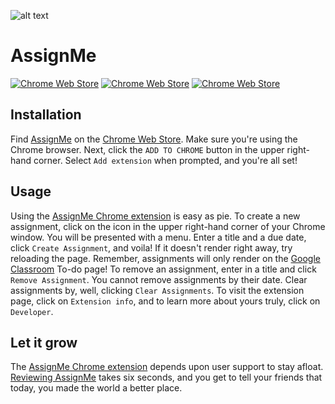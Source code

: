 ![alt text](https://github.com/biggomega/assign-me/raw/master/image/tiles/marquee.png "AssignMe")
# AssignMe
[![Chrome Web Store](https://img.shields.io/chrome-web-store/users/hblfkbdoflbakoblaknbjjhjbgfoofog.svg)](https://chrome.google.com/webstore/detail/assignme/hblfkbdoflbakoblaknbjjhjbgfoofog)
[![Chrome Web Store](https://img.shields.io/chrome-web-store/rating/hblfkbdoflbakoblaknbjjhjbgfoofog.svg)](https://chrome.google.com/webstore/detail/assignme/hblfkbdoflbakoblaknbjjhjbgfoofog/reviews)
[![Chrome Web Store](https://img.shields.io/chrome-web-store/rating-count/hblfkbdoflbakoblaknbjjhjbgfoofog.svg)](https://chrome.google.com/webstore/detail/assignme/hblfkbdoflbakoblaknbjjhjbgfoofog/reviews)
## Installation
Find [AssignMe](https://chrome.google.com/webstore/detail/assignme/hblfkbdoflbakoblaknbjjhjbgfoofog) on the [Chrome Web Store](https://chrome.google.com/webstore/category/extensions). Make sure you're using the Chrome browser. Next, click the `ADD TO CHROME` button in the upper right-hand corner. Select `Add extension` when prompted, and you're all set!
## Usage
Using the [AssignMe Chrome extension](https://chrome.google.com/webstore/detail/assignme/hblfkbdoflbakoblaknbjjhjbgfoofog) is easy as pie. To create a new assignment, click on the icon in the upper right-hand corner of your Chrome window. You will be presented with a menu. Enter a title and a due date, click `Create Assignment`, and voila! If it doesn't render right away, try reloading the page. Remember, assignments will only render on the [Google Classroom](https://classroom.google.com) To-do page! To remove an assignment, enter in a title and click `Remove Assignment`. You cannot remove assignments by their date. Clear assignments by, well, clicking `Clear Assignments`. To visit the extension page, click on `Extension info`, and to learn more about yours truly, click on `Developer`.
## Let it grow
The [AssignMe Chrome extension](https://chrome.google.com/webstore/detail/assignme/hblfkbdoflbakoblaknbjjhjbgfoofog) depends upon user support to stay afloat. [Reviewing AssignMe](https://chrome.google.com/webstore/detail/assignme/hblfkbdoflbakoblaknbjjhjbgfoofog/reviews) takes six seconds, and you get to tell your friends that today, you made the world a better place.
